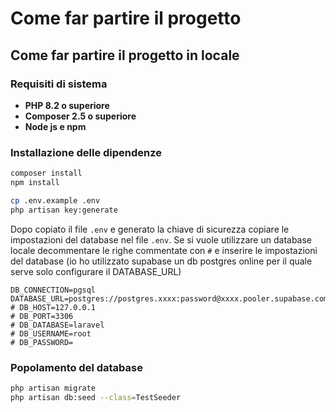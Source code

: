 # Come far partire il progetto

## Come far partire il progetto in locale

### Requisiti di sistema

- **PHP 8.2 o superiore**
- **Composer 2.5 o superiore**
- **Node js e npm**

### Installazione delle dipendenze

```bash
composer install
npm install

cp .env.example .env
php artisan key:generate
```

Dopo copiato il file `.env` e generato la chiave di sicurezza copiare le impostazioni del database nel file `.env`.
Se si vuole utilizzare un database locale decommentare le righe commentate con `#` e inserire le impostazioni del database (io ho utilizzato supabase un db postgres online per il quale serve solo configurare il DATABASE_URL)

```env
DB_CONNECTION=pgsql
DATABASE_URL=postgres://postgres.xxxx:password@xxxx.pooler.supabase.com:5432/postgres
# DB_HOST=127.0.0.1
# DB_PORT=3306
# DB_DATABASE=laravel
# DB_USERNAME=root
# DB_PASSWORD=
```

### Popolamento del database

```bash
php artisan migrate
php artisan db:seed --class=TestSeeder
```

